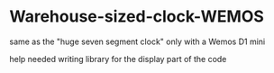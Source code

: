 # Warehouse-sized-clock-WEMOS
 same as the "huge seven segment clock" only with a Wemos D1 mini

help needed writing library for the display part of the code
